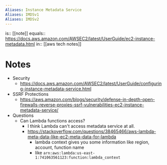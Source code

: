 ```yaml
---
Aliases: Instance Metadata Service
Aliases: IMDSv1
Aliases: IMDSv2
---
```

is:: [[note]]
equals:: https://docs.aws.amazon.com/AWSEC2/latest/UserGuide/ec2-instance-metadata.html
in:: [[aws tech notes]]

# Notes
- Security
	- https://docs.aws.amazon.com/AWSEC2/latest/UserGuide/configuring-instance-metadata-service.html
- SSRF Protections
	- https://aws.amazon.com/blogs/security/defense-in-depth-open-firewalls-reverse-proxies-ssrf-vulnerabilities-ec2-instance-metadata-service/
- Questions
	- Can Lambda functions access?
		- I think Lambda can't access metadata service at all.
		- https://stackoverflow.com/questions/38465466/aws-lambda-meta-data-like-ec2-meta-data-for-lambda
			- lambda context gives you some information like region, account, function name
			- like `arn:aws:lambda:us-east-1:741063561123:function:lambda_context`